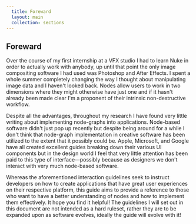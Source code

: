 ```yaml
---
  title: Foreward
  layout: main
  collection: sections
---
```


## Foreward

Over the course of my first internship at a VFX studio I had to learn Nuke in order to actually work with anybody, up until that point the only image compositing software I had used was Photoshop and After Effects.  I spent a whole summer completely changing the way I thought about manipulating image data and I haven't looked back.  Nodes allow users to work in two dimensions where they might otherwise have just one and if it hasn't already been made clear I'm a proponent of their intrinsic non-destructive workflow.

Despite all the advantages, throughout my research I have found very little writing about implementing node-graphs into applications.  Node-based software didn't just pop up recently but despite being around for a while I don't think that node-graph implementation in creative software has been utilized to the extent that it possibly could be.  Apple, Microsoft, and Google have all created excellent guides breaking down their various UI components but in the design world I feel that very little attention has been paid to this type of interface—possibly because as designers we don't interact with very much node-based software.

Whereas the aforementioned interaction guidelines seek to instruct developers on how to create applications that have great user experiences on their respective platform, this guide aims to provide a reference to those who want to have a better understanding of nodes and how to implement them effectively.  It hope you find it helpful!  The guidelines I will set out in this document are not intended as a hard ruleset, rather they are to be expanded upon as software evolves, ideally the guide will evolve with it!